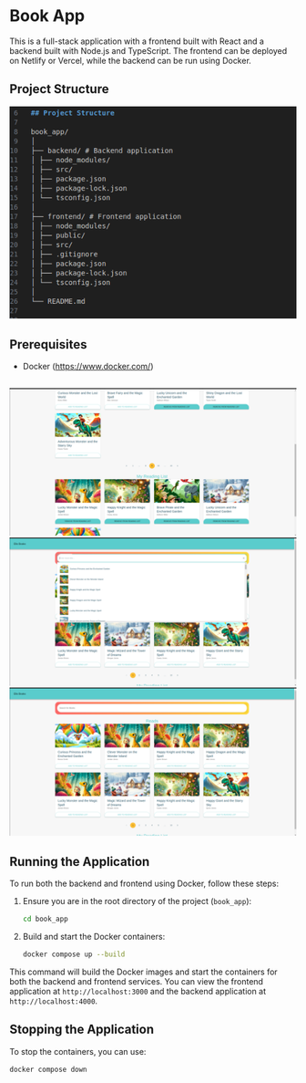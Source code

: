 
# Book App

This is a full-stack application with a frontend built with React and a backend built with Node.js and TypeScript. The frontend can be deployed on Netlify or Vercel, while the backend can be run using Docker.

## Project Structure

![alt text](<Screenshot from 2024-06-10 01-30-22.png>)
## Prerequisites

- Docker (https://www.docker.com/)

##

![alt text](<Screenshot from 2024-06-10 01-47-13.png>) ![alt text](<Screenshot from 2024-06-10 01-46-42.png>) ![alt text](<Screenshot from 2024-06-10 01-46-31.png>)
## Running the Application

To run both the backend and frontend using Docker, follow these steps:

1. Ensure you are in the root directory of the project (`book_app`):

    ```bash
    cd book_app
    ```


2. Build and start the Docker containers:

    ```bash
    docker compose up --build
    ```

This command will build the Docker images and start the containers for both the backend and frontend services. You can view the frontend application at `http://localhost:3000` and the backend application at `http://localhost:4000`.

## Stopping the Application

To stop the containers, you can use:

```bash
docker compose down


